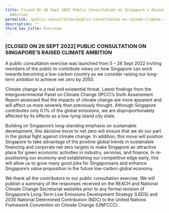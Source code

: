 ```yaml
---
title: Closed On 26 Sept 2022 Public Consultation on Singapore's Raised Climate
  Ambition
permalink: /public-consultation/public-consultation-on-raised-climate-ambition/
description: ""
third_nav_title: Overview
---
```

### [CLOSED ON 26 SEPT 2022] PUBLIC CONSULTATION ON SINGAPORE’S RAISED CLIMATE AMBITION

A public consultation exercise was launched from 5 – 26 Sept 2022 inviting members of the public to contribute views on how Singapore can work towards becoming a low-carbon country as we consider raising our long-term ambition to achieve net zero by 2050.

Climate change is a real and existential threat. Latest findings from the Intergovernmental Panel on Climate Change (IPCC)’s Sixth Assessment Report assessed that the impacts of climate change are more apparent and will affect us more severely than previously thought. Although Singapore contributes only 0.1% of the global emissions, we are disproportionately affected by its effects as a low-lying island city state.

Building on Singapore’s long-standing emphasis on sustainable development, this decisive move to net zero will ensure that we do our part in the global fight against climate change. In addition, this move will position Singapore to take advantage of the positive global trends in sustainable financing and corporate net zero targets to make Singapore an attractive place for green economic activities in industry, services, and finance. In re-positioning our economy and establishing our competitive edge early, this will allow us to grow many good jobs for Singaporeans and enhance Singapore’s value proposition in the future low-carbon global economy.

We thank all the contributors to our public consultation exercise. We will publish a summary of the responses received on the REACH and National Climate Change Secretariat websites prior to any formal revision of Singapore’s Long-Term Low Emissions Development Strategy (LEDS) and 2030 National Determined Contribution (NDC) to the United Nations Framework Convention on Climate Change (UNFCCC).